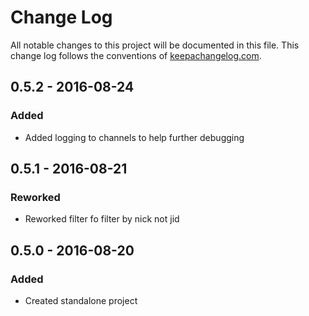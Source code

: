 # Change Log
All notable changes to this project will be documented in this file. This change log follows the conventions of [keepachangelog.com](http://keepachangelog.com/).


## 0.5.2 - 2016-08-24
### Added
- Added logging to channels to help further debugging

## 0.5.1 - 2016-08-21
### Reworked
- Reworked filter fo filter by nick not jid

## 0.5.0 - 2016-08-20
### Added
- Created standalone project

